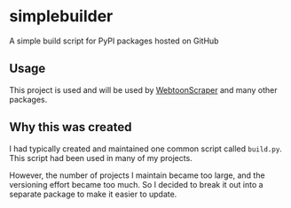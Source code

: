 # simplebuilder

A simple build script for PyPI packages hosted on GitHub

## Usage

This project is used and will be used by [WebtoonScraper](https://github.com/ilotoki0804/WebtoonScraper) and many other packages.

## Why this was created

I had typically created and maintained one common script called `build.py`.
This script had been used in many of my projects.

However, the number of projects I maintain became too large, and the versioning effort became too much.
So I decided to break it out into a separate package to make it easier to update.
